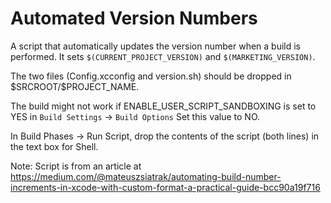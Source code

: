 # Automated Version Numbers

A script that automatically updates the version number when a build is performed.  It sets `$(CURRENT_PROJECT_VERSION)` and `$(MARKETING_VERSION)`.

The two files (Config.xcconfig and version.sh) should be dropped in \$SRCROOT/\$PROJECT_NAME.  

The build might not work if ENABLE_USER_SCRIPT_SANDBOXING is set to YES in `Build Settings` -> `Build Options`  Set this value to NO.

In Build Phases -> Run Script, drop the contents of the script (both lines) in the text box for Shell.

Note: Script is from an article at https://medium.com/@mateuszsiatrak/automating-build-number-increments-in-xcode-with-custom-format-a-practical-guide-bcc90a19f716

